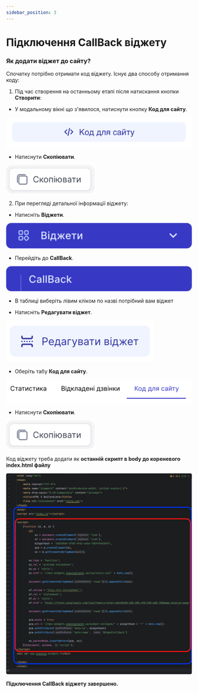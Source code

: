 ```yaml
---
sidebar_position: 3
---
```


# Підключення CallBack віджету

### Як додати віджет до сайту?

Спочатку потрібно отримати код віджету. Існує два способу отримання коду:

1. Під час створення на останньому етапі після натискання кнопки **Створити**:
- У модальному вікні що з'явилося, натиснути кнопку **Код для сайту**.

![](../../img/widgets/callback-widget/add-callback/call-back-create-code-button.svg)

- Натиснути **Скопіювати**.

![](../../img/widgets/callback-widget/add-callback/call-back-create-copy-button.svg)

2. При перегляді детальної інформації віджету:
- Натисніть **Віджети**.

![](../../img/widgets/side-bar-widgets.svg)

- Перейдіть до **CallBack**.

![](../../img/widgets/side-bar-call-back.svg)

- В таблиці виберіть лівим кліком по назві потрібний вам віджет

- Натисніть **Редагувати віджет**.

![](../../img/widgets/callback-widget/add-callback/call-back-edit-button.svg)

- Оберіть табу **Код для сайту**.

![](../../img/widgets/callback-widget/add-callback/call-back-code-tab.svg)

- Натиснути **Скопіювати**.

![](../../img/widgets/callback-widget/add-callback/call-back-create-copy-button.svg)


Код віджету треба додати як **останній скрипт в body до кореневого index.html файлу**

![](../../img/widgets/callback-widget/add-callback/call-back-add-code-block.svg)

**Підключення CallBack віджету завершено.**
